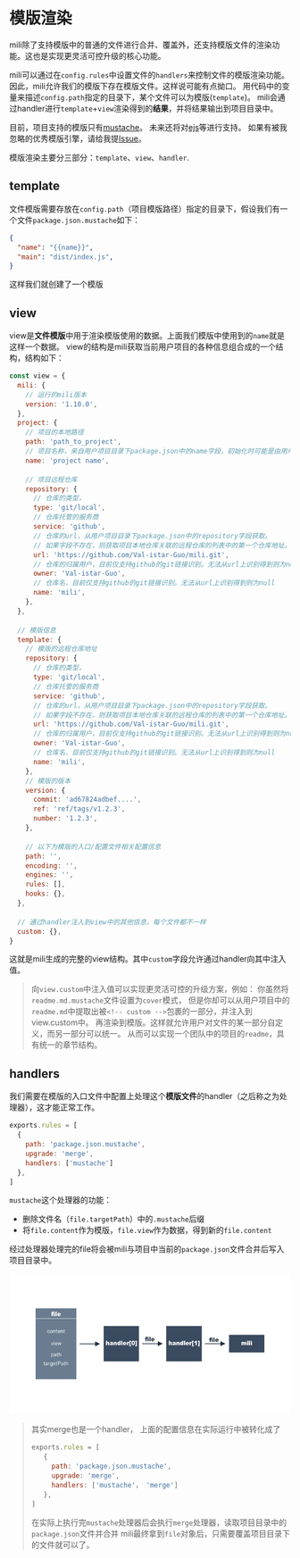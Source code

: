 # 模版渲染

mili除了支持模版中的普通的文件进行合并、覆盖外，还支持模版文件的渲染功能。这也是实现更灵活可控升级的核心功能。


mili可以通过在`config.rules`中设置文件的`handlers`来控制文件的模版渲染功能。
因此，mili允许我们的模版下存在模版文件。这样说可能有点拗口。
用代码中的变量来描述`config.path`指定的目录下，某个文件可以为模版(`template`)。
mili会通过handler进行`template`+`view`渲染得到的**结果**，并将结果输出到项目目录中。

目前，项目支持的模版只有[mustache](https://www.npmjs.com/package/mustache)。
未来还将对[ejs](https://www.npmjs.com/package/ejs)等进行支持。
如果有被我忽略的优秀模版引擎，请给我提[Issue](https://github.com/Val-istar-Guo/mili/issues)。


模版渲染主要分三部分：`template`、`view`、`handler`.


## template

文件模版需要存放在`config.path`（项目模版路径）指定的目录下，假设我们有一个文件`package.json.mustache`如下：

```json
{
  "name": "{{name}}",
  "main": "dist/index.js",
}
```

这样我们就创建了一个模版


## view

view是**文件模版**中用于渲染模版使用的数据。上面我们模版中使用到的`name`就是这样一个数据。
view的结构是mili获取当前用户项目的各种信息组合成的一个结构，结构如下：

```js
const view = {
  mili: {
    // 运行的mili版本
    version: '1.10.0',
  },
  project: {
    // 项目的本地路径
    path: 'path_to_project',
    // 项目名称，来自用户项目目录下package.json中的name字段，初始化时可能是由用户指定或者目录名。
    name: 'project name',

    // 项目远程仓库
    repository: {
      // 仓库的类型，
      type: 'git/local',
      // 仓库托管的服务商
      service: 'github',
      // 仓库的url，从用户项目目录下package.json中的repository字段获取。
      // 如果字段不存在，则获取项目本地仓库关联的远程仓库的列表中的第一个仓库地址。
      url: 'https://github.com/Val-istar-Guo/mili.git',
      // 仓库的归属用户，目前仅支持github的git链接识别。无法从url上识别得到则为null
      owner: 'Val-istar-Guo',
      // 仓库名，目前仅支持github的git链接识别。无法从url上识别得到则为null
      name: 'mili',
    },
  },

  // 模版信息
  template: {
    // 模版的远程仓库地址
    repository: {
      // 仓库的类型，
      type: 'git/local',
      // 仓库托管的服务商
      service: 'github',
      // 仓库的url，从用户项目目录下package.json中的repository字段获取。
      // 如果字段不存在，则获取项目本地仓库关联的远程仓库的列表中的第一个仓库地址。
      url: 'https://github.com/Val-istar-Guo/mili.git',
      // 仓库的归属用户，目前仅支持github的git链接识别。无法从url上识别得到则为null
      owner: 'Val-istar-Guo',
      // 仓库名，目前仅支持github的git链接识别。无法从url上识别得到则为null
      name: 'mili',
    },
    // 模版的版本
    version: {
      commit: 'ad67824adbef....',
      ref: 'ref/tags/v1.2.3',
      number: '1.2.3',
    },

    // 以下为模版的入口/配置文件相关配置信息
    path: '',
    encoding: '',
    engines: '',
    rules: [],
    hooks: {},
  },

  // 通过handler注入到view中的其他信息，每个文件都不一样
  custom: {},
}
```

这就是mili生成的完整的view结构。其中`custom`字段允许通过handler向其中注入值。

> 向`view.custom`中注入值可以实现更灵活可控的升级方案，例如：
> 你虽然将`readme.md.mustache`文件设置为`cover`模式，
> 但是你却可以从用户项目中的`readme.md`中提取出被`<!-- custom -->`包裹的一部分，并注入到view.custom中。
> 再渲染到模版。这样就允许用户对文件的某一部分自定义，而另一部分可以统一。
> 从而可以实现一个团队中的项目的`readme`，具有统一的章节结构。


## handlers

我们需要在模版的入口文件中配置上处理这个**模版文件**的handler（之后称之为处理器），这才能正常工作。

```js
exports.rules = [
  {
    path: 'package.json.mustache',
    upgrade: 'merge',
    handlers: ['mustache']
  },
]
```

`mustache`这个处理器的功能：

* 删除文件名（`file.targetPath`）中的`.mustache`后缀
* 将`file.content`作为模版，`file.view`作为数据，得到新的`file.content`

经过处理器处理完的file将会被mili与项目中当前的`package.json`文件合并后写入项目目录中。


![handlers](../images/handlers.png)



> 其实merge也是一个handler，
> 上面的配置信息在实际运行中被转化成了
> ```js
> exports.rules = [
>    {
>      path: 'package.json.mustache',
>      upgrade: 'merge',
>      handlers: ['mustache'， 'merge']
>    },
> ]
> ```
> 在实际上执行完`mustache`处理器后会执行`merge`处理器，读取项目目录中的`package.json`文件并合并
> mili最终拿到`file`对象后，只需要覆盖项目目录下的文件就可以了。
